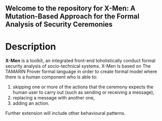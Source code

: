## Welcome to the repository for X-Men: A Mutation-Based Approach for the Formal Analysis of Security Ceremonies

# Description

**X-Men** is a  toolkit,  an  integrated  front-end  toholistically  conduct  formal  security  analysis  of  socio-technical  systems. X-Men is based on The TAMARIN Prover formal language in order to create formal model where there is a human component who is able to:

1. skipping one or more of the actions that the ceremony expects the human user to carry out (such as sending or receiving a message),
2. replacing a message with another one,
3. adding an action.

Further extension will include other behavioural patterns.

